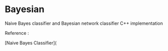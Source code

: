 # Bayesian
Naive Bayes classifier and Bayesian network classifier C++ implementation

Reference :

[Naive Bayes Classifier](